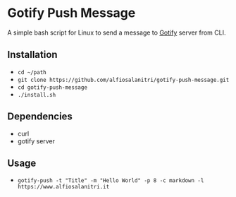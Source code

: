 # Gotify Push Message
A simple bash script for Linux to send a message to [Gotify](https://gotify.net/) server from CLI.

## Installation
- `cd ~/path`
- `git clone https://github.com/alfiosalanitri/gotify-push-message.git`
- `cd gotify-push-message`
- `./install.sh`

## Dependencies
- curl
- gotify server

## Usage
- `gotify-push -t "Title" -m "Hello World" -p 8 -c markdown -l https://www.alfiosalanitri.it`
